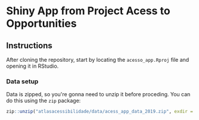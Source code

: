 # Shiny App from Project Acess to Opportunities

## Instructions

After cloning the repository, start by locating the `acesso_app.Rproj` file and opening it in RStudio. 

### Data setup

Data is zipped, so you're gonna need to unzip it before proceding. You can do this using the ``zip`` package:

```r
zip::unzip("atlasacessibilidade/data/acess_app_data_2019.zip", exdir = "atlasacessibilidade/data/")
```
